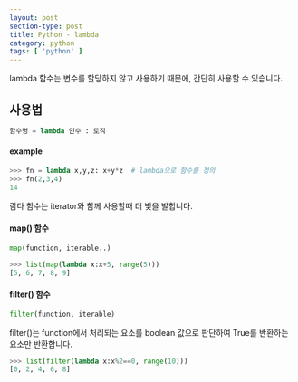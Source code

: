 ```yaml
---
layout: post
section-type: post
title: Python - lambda
category: python
tags: [ 'python' ]
---
```


lambda 함수는 변수를 할당하지 않고 사용하기 때문에, 간단히 사용할 수 있습니다.

## 사용법

```Python
함수명 = lambda 인수 : 로직
```

#### example

```Python
>>> fn = lambda x,y,z: x+y*z  # lambda으로 함수를 정의
>>> fn(2,3,4)
14
```

람다 함수는 iterator와 함께 사용할때 더 빛을 발합니다.

#### map() 함수

```python
map(function, iterable..)
```

```python
>>> list(map(lambda x:x+5, range(5)))
[5, 6, 7, 8, 9]
```

#### filter() 함수

```python
filter(function, iterable)
```

filter()는 function에서 처리되는 요소를 boolean 값으로 판단하여 True를 반환하는 요소만 반환합니다.

```Python
>>> list(filter(lambda x:x%2==0, range(10)))
[0, 2, 4, 6, 8]
```
